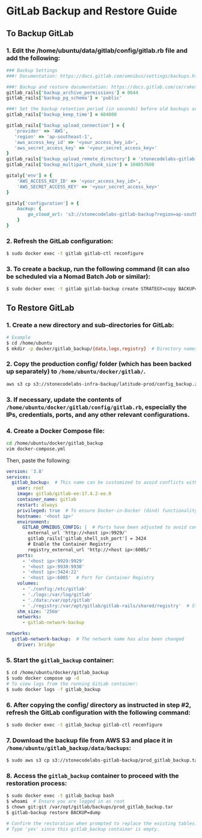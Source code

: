 
# GitLab Backup and Restore Guide

## To Backup GitLab

### 1. Edit the /home/ubuntu/data/gitlab/config/gitlab.rb file and add the following:

```ruby
### Backup Settings
###! Documentation: https://docs.gitlab.com/omnibus/settings/backups.html

###! Backup and restore documentation: https://docs.gitlab.com/ce/raketasks/backup_restore.html#backup-archive-permissions
gitlab_rails['backup_archive_permissions'] = 0644
gitlab_rails['backup_pg_schema'] = 'public'

###! Set the backup retention period (in seconds) before old backups are deleted
gitlab_rails['backup_keep_time'] = 604800

gitlab_rails['backup_upload_connection'] = {
   'provider' => 'AWS',
   'region' => 'ap-southeast-1',
   'aws_access_key_id' => '<your_access_key_id>',
   'aws_secret_access_key' => '<your_secret_access_key>'
}
gitlab_rails['backup_upload_remote_directory'] = 'stonecodelabs-gitlab-backup'
gitlab_rails['backup_multipart_chunk_size'] = 104857600

gitaly['env'] = {
    'AWS_ACCESS_KEY_ID' => '<your_access_key_id>',
    'AWS_SECRET_ACCESS_KEY' => '<your_secret_access_key>'
}

gitaly['configuration'] = {
    backup: {
        go_cloud_url: 's3://stonecodelabs-gitlab-backup?region=ap-southeast-1'
    }
}
```

### 2. Refresh the GitLab configuration:
```bash
$ sudo docker exec -t gitlab gitlab-ctl reconfigure
```

### 3. To create a backup, run the following command (it can also be scheduled via a Nomad Batch Job or similar):
```bash
$ sudo docker exec -t gitlab gitlab-backup create STRATEGY=copy BACKUP=prod REPOSITORIES_SERVER_SIDE=true
```

## To Restore GitLab

### 1. Create a new directory and sub-directories for GitLab:
```bash
# Example
$ cd /home/ubuntu
$ mkdir -p docker/gitlab_backup/{data,logs,registry}  # Directory names can be customized
```

### 2. Copy the production config/ folder (which has been backed up separately) to `/home/ubuntu/docker/gitlab/`.
```bash
aws s3 cp s3://stonecodelabs-infra-backup/latitude-prod/config_backup.zip /home/ubuntu/docker/gitlab_backup/tmp/
```

### 3. If necessary, update the contents of `/home/ubuntu/docker/gitlab/config/gitlab.rb`, especially the IPs, credentials, ports, and any other relevant configurations.

### 4. Create a Docker Compose file:
```bash
cd /home/ubuntu/docker/gitlab_backup
vim docker-compose.yml
```

Then, paste the following:
```yaml
version: '3.8'
services:
  gitlab_backup:  # This name can be customized to avoid conflicts with the original service
    user: root
    image: gitlab/gitlab-ee:17.4.2-ee.0
    container_name: gitlab
    restart: always
    privileged: true  # To ensure Docker-in-Docker (dind) functionality if required
    hostname: '<host ip>'
    environment:
      GITLAB_OMNIBUS_CONFIG: |  # Ports have been adjusted to avoid conflicts, but feel free to modify them as needed
        external_url 'http://<host ip>:9929/'
        gitlab_rails['gitlab_shell_ssh_port'] = 3424
        # Enable the Container Registry
        registry_external_url 'http://<host ip>:6005/'
    ports:
      - '<host ip>:9929:9929'
      - '<host ip>:9930:9930'
      - '<host ip>:3424:22'
      - '<host ip>:6005'  # Port for Container Registry
    volumes:
      - './config:/etc/gitlab'
      - './logs:/var/log/gitlab'
      - './data:/var/opt/gitlab'
      - './registry:/var/opt/gitlab/gitlab-rails/shared/registry'  # Storage for the Container Registry
    shm_size: '256m'
    networks:
      - gitlab-network-backup

networks:
  gitlab-network-backup:  # The network name has also been changed
    driver: bridge
```

### 5. Start the `gitlab_backup` container:
```bash
$ cd /home/ubuntu/docker/gitlab_backup
$ sudo docker compose up -d
# To view logs from the running GitLab container:
$ sudo docker logs -f gitlab_backup
```

### 6. After copying the config/ directory as instructed in step #2, refresh the GitLab configuration with the following command:
```bash
$ sudo docker exec -t gitlab_backup gitlab-ctl reconfigure
```

### 7. Download the backup file from AWS S3 and place it in `/home/ubuntu/gitlab_backup/data/backups`:
```bash
$ sudo aws s3 cp s3://stonecodelabs-gitlab-backup/prod_gitlab_backup.tar /home/ubuntu/docker/gitlab/data/backups/
```

### 8. Access the `gitlab_backup` container to proceed with the restoration process:
```bash
$ sudo docker exec -t gitlab_backup bash
$ whoami  # Ensure you are logged in as root
$ chown git:git /var/opt/gitlab/backups/prod_gitlab_backup.tar
$ gitlab-backup restore BACKUP=dump

# Confirm the restoration when prompted to replace the existing tables.
# Type 'yes' since this gitlab_backup container is empty.
```

